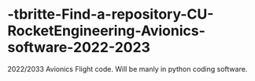 # -tbritte-Find-a-repository-CU-RocketEngineering-Avionics-software-2022-2023
2022/2033 Avionics Flight code. Will be manly in python coding software.  

